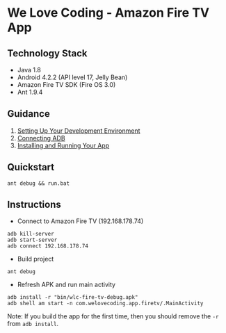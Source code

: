 We Love Coding - Amazon Fire TV App
===========

## Technology Stack

- Java 1.8
- Android 4.2.2 (API level 17, Jelly Bean)
- Amazon Fire TV SDK (Fire OS 3.0)
- Ant 1.9.4

## Guidance

1. [Setting Up Your Development Environment](https://developer.amazon.com/public/solutions/devices/fire-tv/docs/setting-up-your-development-environment)
1. [Connecting ADB](https://developer.amazon.com/public/solutions/devices/fire-tv/docs/connecting-adb)
1. [Installing and Running Your App](https://developer.amazon.com/public/solutions/devices/fire-tv/docs/installing-and-running-your-app)

## Quickstart

```
ant debug && run.bat
```

## Instructions

- Connect to Amazon Fire TV (192.168.178.74)

```
adb kill-server
adb start-server
adb connect 192.168.178.74
```

- Build project

```
ant debug
```

- Refresh APK and run main activity

```
adb install -r "bin/wlc-fire-tv-debug.apk"
adb shell am start -n com.welovecoding.app.firetv/.MainActivity
```

Note: If you build the app for the first time, then you should remove the `-r` from `adb install`.
